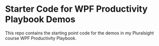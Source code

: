 # Starter Code for WPF Productivity Playbook Demos
This repo contains the starting point code for the demos in my Pluralsight course WPF Productivity Playbook.
